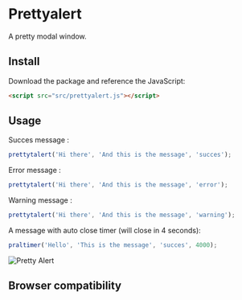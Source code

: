 # Prettyalert
A pretty modal window.

## Install
Download the package and reference the JavaScript:
```html
<script src="src/prettyalert.js"></script>
```
## Usage
Succes message :
```javascript
prettytalert('Hi there', 'And this is the message', 'succes');
```
Error message :
```javascript
prettytalert('Hi there', 'And this is the message', 'error');
```
Warning message :
```javascript
prettytalert('Hi there', 'And this is the message', 'warning');
```
A message with auto close timer (will close in 4 seconds):
```javascript
praltimer('Hello', 'This is the message', 'succes', 4000);
```
![Pretty Alert](https://raw.githubusercontent.com/ehel/prettyalert/master/image.gif)
## Browser compatibility
